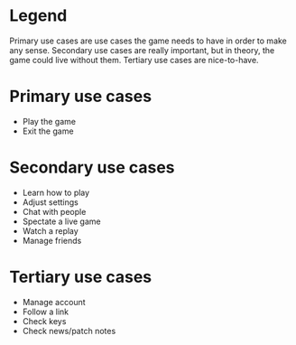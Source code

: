 # Legend
Primary use cases are use cases the game needs to have in order to make any sense.
Secondary use cases are really important, but in theory, the game could live without them.
Tertiary use cases are nice-to-have.
# Primary use cases
- Play the game
- Exit the game
# Secondary use cases
- Learn how to play
- Adjust settings
- Chat with people
- Spectate a live game
- Watch a replay
- Manage friends
# Tertiary use cases
- Manage account
- Follow a link
- Check keys
- Check news/patch notes